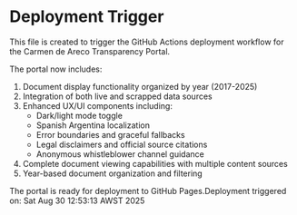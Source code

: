 # Deployment Trigger

This file is created to trigger the GitHub Actions deployment workflow for the Carmen de Areco Transparency Portal.

The portal now includes:

1. Document display functionality organized by year (2017-2025)
2. Integration of both live and scrapped data sources
3. Enhanced UX/UI components including:
   - Dark/light mode toggle
   - Spanish Argentina localization
   - Error boundaries and graceful fallbacks
   - Legal disclaimers and official source citations
   - Anonymous whistleblower channel guidance
4. Complete document viewing capabilities with multiple content sources
5. Year-based document organization and filtering

The portal is ready for deployment to GitHub Pages.Deployment triggered on: 
Sat Aug 30 12:53:13 AWST 2025
